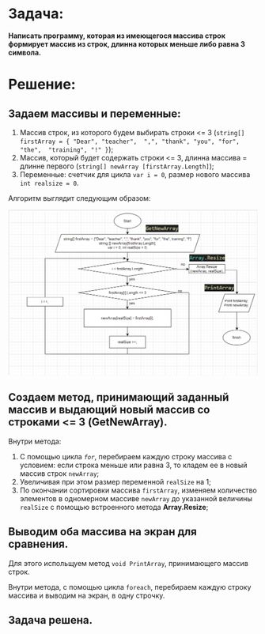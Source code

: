 # Задача:
**Написать программу, которая из имеющегося массива строк формирует массив из строк, длинна которых меньше либо равна 3 символа.**
# Решение:
## Задаем массивы и переменные:
1. Массив строк, из которого будем выбирать строки <= 3 (`string[] firstArray = { "Dear", "teacher",  ",", "thank", "you", "for", "the",  "training", "!" }`);
2. Массив, который будет содержать строки <= 3, длинна массива = длинне первого (`string[] newArray [firstArray.Length]`);
3. Переменные: счетчик для цикла `var i = 0`, размер нового массива `int realsize = 0`.

Алгоритм выглядит следующим образом:

![Вариант1](Diagram.png)

## Создаем метод, принимающий заданный массив и выдающий новый массив со строками <= 3 (**GetNewArray**).
Внутри метода: 
1. С помощью цикла *`for`*, перебираем каждую строку массива с условием: если строка меньше или равна 3, то кладем ее в новый массив строк `newArray`;
2. Увеличивая при этом размер переменной `realSize` на 1; 
3. По окончании сортировки массива `firstArray`, изменяем количество элементов в одномерном массиве `newArray` до указанной величины `realSize` с помощью встроенного метода **Array.Resize**;

## Выводим оба массива на экран для сравнения.
Для этого испольщуем метод `void PrintArray`, принимающего массив строк.

Внутри метода, с помощью цикла `foreach`, перебираем каждую строку массива и выводим на экран, в одну строчку.

## Задача решена.